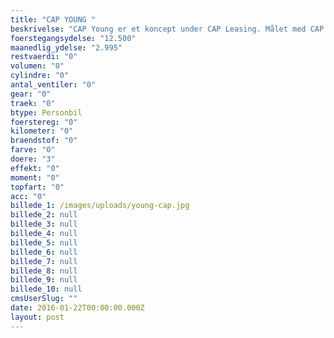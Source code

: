 ```yaml
---
title: "CAP YOUNG "
beskrivelse: "CAP Young er et koncept under CAP Leasing. Målet med CAP Young er at gøre det muligt at køre i sjove hatchbacks til studievenlige priser. Selv med en SU er det muligt at være godt kørende.\nPriser er inkl. ydelse.\n\nModel eksempler\nMINI Cooper - DS3 - Fiat 500 - BMW120"
foerstegangsydelse: "12.500"
maanedlig_ydelse: "2.995"
restvaerdi: "0"
volumen: "0"
cylindre: "0"
antal_ventiler: "0"
gear: "0"
traek: "0"
btype: Personbil
foerstereg: "0"
kilometer: "0"
braendstof: "0"
farve: "0"
doere: "3"
effekt: "0"
moment: "0"
topfart: "0"
acc: "0"
billede_1: /images/uploads/young-cap.jpg
billede_2: null
billede_3: null
billede_4: null
billede_5: null
billede_6: null
billede_7: null
billede_8: null
billede_9: null
billede_10: null
cmsUserSlug: ""
date: 2016-01-22T00:00:00.000Z
layout: post
---
```


